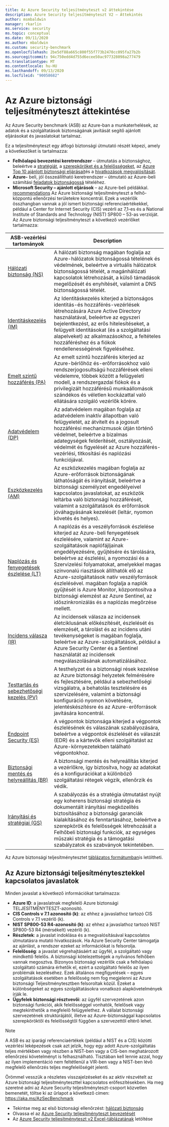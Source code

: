 ```yaml
---
title: Az Azure Security teljesítményteszt v2 áttekintése
description: Azure Security teljesítményteszt V2 – Áttekintés
author: msmbaldwin
manager: rkarlin
ms.service: security
ms.topic: conceptual
ms.date: 09/11/2020
ms.author: mbaldwin
ms.custom: security-benchmark
ms.openlocfilehash: 2be5df88a665c800f55f773b2470cc095fa27b2b
ms.sourcegitcommit: 94c750edd4d755d6ecee50ac977328098a277479
ms.translationtype: MT
ms.contentlocale: hu-HU
ms.lasthandoff: 09/13/2020
ms.locfileid: "90058682"
---
```

# <a name="overview-of-the-azure-security-benchmark"></a>Az Azure biztonsági teljesítményteszt áttekintése

Az Azure Security benchmark (ASB) az Azure-ban a munkaterhelések, az adatok és a szolgáltatások biztonságának javítását segítő ajánlott eljárásokat és javaslatokat tartalmaz.

Ez a teljesítményteszt egy átfogó biztonsági útmutató részét képezi, amely a következőket is tartalmazza:

- **Felhőalapú bevezetési keretrendszer** – útmutatás a biztonsághoz, beleértve a [stratégiát](/azure/cloud-adoption-framework/strategy/define-security-strategy), a [szerepköröket és a felelősségeket](/azure/cloud-adoption-framework/organize/cloud-security), az [Azure Top 10 ajánlott biztonsági eljárásait](/azure/cloud-adoption-framework/get-started/security#step-1-establish-essential-security-practices)és a [hivatkozások megvalósítását](/azure/cloud-adoption-framework/ready/enterprise-scale/).
- **Azure-** beli, jól összeállítható keretrendszer – útmutató az Azure-beli számítási [feladatok biztonságossá](https://docs.microsoft.com/assessments/?mode=pre-assessment&session=local) tételéhez.
- **Microsoft Security – ajánlott eljárások** – az Azure-beli példákkal. [recommendations](/security/compass/microsoft-security-compass-introduction)
 Az Azure biztonsági teljesítményteszt a felhő-központú ellenőrzési területekre koncentrál. Ezek a vezérlők összhangban vannak a jól ismert biztonsági referenciaértékekkel, például a Center for Internet Security (CIS) vezérli az 7,1-es és a National Institute of Standards and Technology (NIST) SP800 – 53-as verzióját.
Az Azure biztonsági teljesítményteszt a következő vezérlőket tartalmazza:

| ASB-vezérlési tartományok | Description 
|--|--|
| [Hálózati biztonság (NS)](security-controls-v2-network-security.md) | A hálózati biztonság magában foglalja az Azure-hálózatok biztonságossá tételének és védelmének, beleértve a virtuális hálózatok biztonságossá tételét, a magánhálózati kapcsolatok létrehozását, a külső támadások megelőzését és enyhítését, valamint a DNS biztonságossá tételét. |
| [Identitáskezelés (IM)](security-controls-v2-identity-management.md) | Az Identitáskezelés kiterjed a biztonságos identitás-és hozzáférés-vezérlések létrehozására Azure Active Directory használatával, beleértve az egyszeri bejelentkezést, az erős hitelesítéseket, a felügyelt identitásokat (és a szolgáltatási alapelveket) az alkalmazásokhoz, a feltételes hozzáféréshez és a fiókok rendellenességének figyeléséhez. |
| [Emelt szintű hozzáférés (PA)](security-controls-v2-privileged-access.md) | Az emelt szintű hozzáférés kiterjed az Azure-bérlőhöz és-erőforrásokhoz való rendszerjogosultságú hozzáférések elleni védelemre, többek között a felügyeleti modell, a rendszergazdai fiókok és a privilegizált hozzáférésű munkaállomások szándékos és véletlen kockázattal való ellátására szolgáló vezérlők körére. |
| [Adatvédelem (DP)](security-controls-v2-data-protection.md) | Az adatvédelem magában foglalja az adatvédelem inaktív állapotban való felügyeletét, az átvitelt és a jogosult hozzáférési mechanizmusok útján történő védelmet, beleértve a bizalmas adategységek felderítését, osztályozását, védelmét és figyelését az Azure hozzáférés-vezérlési, titkosítási és naplózási funkciójával. |
| [Eszközkezelés (AM)](security-controls-v2-asset-management.md) | Az eszközkezelés magában foglalja az Azure-erőforrások biztonságának láthatóságát és irányítását, beleértve a biztonsági személyzet engedélyeivel kapcsolatos javaslatokat, az eszközök leltárba való biztonsági hozzáférését, valamint a szolgáltatások és erőforrások jóváhagyásának kezelését (leltár, nyomon követés és helyes). |
| [Naplózás és fenyegetések észlelése (LT)](security-controls-v2-logging-threat-detection.md) | A naplózás és a veszélyforrások észlelése kiterjed az Azure-beli fenyegetések észlelésére, valamint az Azure-szolgáltatások naplófájljainak engedélyezésére, gyűjtésére és tárolására, beleértve az észlelési, a nyomozási és a Szervizelési folyamatokat, amelyekkel magas színvonalú riasztások állíthatók elő az Azure-szolgáltatások natív veszélyforrások észlelésével. magában foglalja a naplók gyűjtését is Azure Monitor, központosítva a biztonsági elemzést az Azure Sentinel, az időszinkronizálás és a naplózás megőrzése mellett. |
| [Incidens válasza (IR)](security-controls-v2-incident-response.md) | Az incidensek válasza az incidensek életciklusának előkészítését, észlelését és elemzését, a tárolást és az incidens utáni tevékenységeket is magában foglalja, beleértve az Azure-szolgáltatások, például a Azure Security Center és a Sentinel használatát az incidensek megválaszolásának automatizálásához. |
| [Testtartás és sebezhetőségi kezelés (PV)](security-controls-v2-posture-vulnerability-management.md) | A testhelyzet és a biztonsági rések kezelése az Azure biztonsági helyzetek felmérésére és fejlesztésére, például a sebezhetőségi vizsgálatra, a behatolás tesztelésére és szervizelésére, valamint a biztonsági konfiguráció nyomon követésére, jelentéskészítésre és az Azure-erőforrások javítására koncentrál. |
| [Endpoint Security (ES)](security-controls-v2-endpoint-security.md) | A végpontok biztonsága kiterjed a végpontok észlelésének és válaszának szabályozására, beleértve a végpontok észlelését és válaszát (EDR) és a kártevők elleni szolgáltatást az Azure-környezetekben található végpontokhoz. |
| [Biztonsági mentés és helyreállítás (BR)](security-controls-v2-backup-recovery.md) | A biztonsági mentés és helyreállítás kiterjed a vezérlőkre, így biztosítva, hogy az adatokat és a konfigurációkat a különböző szolgáltatási rétegek végzik, ellenőrzik és védik. |
| [Irányítási és stratégiai (GS)](security-controls-v2-governance-strategy.md) | A szabályozás és a stratégia útmutatást nyújt egy koherens biztonsági stratégia és dokumentált irányítási megközelítés biztosításához a biztonsági garanciák kialakításához és fenntartásához, beleértve a szerepkörök és felelősségek létrehozását a Felhőbeli biztonsági funkciók, az egységes műszaki stratégia és a támogatási szabályzatok és szabványok tekintetében. |

Az Azure biztonsági teljesítménytesztet [táblázatos formátumban](https://github.com/MicrosoftDocs/SecurityBenchmarks/tree/master/Azure%20Security%20Benchmark)is letöltheti.

## <a name="azure-security-benchmark-recommendations"></a>Az Azure biztonsági teljesítménytesztekkel kapcsolatos javaslatok

Minden javaslat a következő információkat tartalmazza:

- **Azure ID**: a javaslatnak megfelelő Azure biztonsági TELJESÍTMÉNYTESZT-azonosító.
- **CIS Controls v 7.1 azonosító (k)**: az ehhez a javaslathoz tartozó CIS Controls v 7.1 vezérlő (k).
- **NIST SP800-53 R4-azonosító (k)**: az ehhez a javaslathoz tartozó NIST SP800-53 R4 (mérsékelt) vezérlő (k).
- **Részletek**: a javaslat indoklása és a megvalósításával kapcsolatos útmutatásra mutató hivatkozások. Ha Azure Security Center támogatja az ajánlást, a rendszer ezeket az információkat is felsorolja.
- **Felelősség**: a javaslat végrehajtásáért az ügyfél, a szolgáltató vagy mindkettő felelős. A biztonsági kötelezettségek a nyilvános felhőben vannak megosztva. Bizonyos biztonsági vezérlők csak a felhőalapú szolgáltató számára érhetők el, ezért a szolgáltató felelős az ilyen problémák kezeléséhez. Ezek általános megfigyelések – egyes szolgáltatások esetében a felelősség nem fog megjelenni az Azure biztonsági Teljesítménytesztben felsoroltak közül. Ezeket a különbségeket az egyes szolgáltatásokra vonatkozó alapkövetelmények írják le.
- **Ügyfelek biztonsági résztvevői**: az ügyfél szervezetének azon biztonsági funkciói, akik felelősséggel vonhatók, felelősek vagy megtekinthetők a megfelelő felügyelethez. A vállalat biztonsági szervezetének struktúrájától, illetve az Azure-biztonsággal kapcsolatos szerepköröktől és felelősségtől függően a szervezettől eltérő lehet.

> [!NOTE]
> A ASB és az iparági referenciaértékek (például a NIST és a CIS) közötti vezérlési leképezések csak azt jelzik, hogy egy adott Azure-szolgáltatás teljes mértékben vagy részben a NIST-ben vagy a CIS-ben meghatározott ellenőrzési követelményt is felhasználható. Tisztában kell lennie azzal, hogy az ilyen implementáció nem feltétlenül a VIR-ben vagy a NIST-ben lévő megfelelő ellenőrzés teljes megfelelőségét jelenti.

Örömmel vesszük a részletes visszajelzéseket és az aktív részvételt az Azure biztonsági teljesítményteszttel kapcsolatos erőfeszítésekben. Ha meg szeretné adni az Azure Security teljesítményteszt-csoport közvetlen bemenetét, töltse ki az űrlapot a következő címen: https://aka.ms/AzSecBenchmark


- Tekintse meg az első biztonsági ellenőrzést: [hálózati biztonság](security-control-network-security.md)
- Olvassa el az [Azure Security teljesítményteszt bevezetését](introduction.md)
- Az [Azure Security teljesítményteszt v2 Excel-táblázatának](https://github.com/MicrosoftDocs/SecurityBenchmarks/tree/master/Azure%20Security%20Benchmark) letöltése